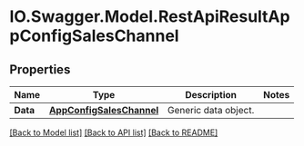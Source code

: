 # IO.Swagger.Model.RestApiResultAppConfigSalesChannel
## Properties

Name | Type | Description | Notes
------------ | ------------- | ------------- | -------------
**Data** | [**AppConfigSalesChannel**](AppConfigSalesChannel.md) | Generic data object. | 

[[Back to Model list]](../README.md#documentation-for-models) [[Back to API list]](../README.md#documentation-for-api-endpoints) [[Back to README]](../README.md)

